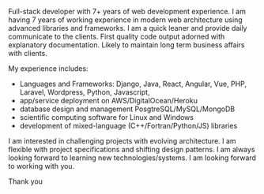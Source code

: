 Full-stack developer with 7+ years of web development experience.
I am having 7 years of working experience in modern web architecture using advanced libraries and frameworks. 
I am a quick leaner and provide daily communicate to the clients.
First quality code output adorned with explanatory documentation. Likely to maintain long term business affairs with clients.

My experience includes:

- Languages and Frameworks:  Django, Java, React, Angular, Vue, PHP, Laravel, Wordpress, Python, Javascript, 
- app/service deployment on AWS/DigitalOcean/Heroku
- database design and management PosgtreSQL/MySQL/MongoDB
- scientific computing software for Linux and Windows
- development of mixed-language (C++/Fortran/Python/JS) libraries

I am interested in challenging projects with evolving architecture. I am flexible
with project specifications and shifting design patterns.
I am always looking forward to learning new technologies/systems.
I am looking forward to working with you.

Thank you
